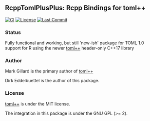 
## RcppTomlPlusPlus: Rcpp Bindings for toml++

[![CI](https://github.com/eddelbuettel/rcpptoml/workflows/ci/badge.svg)](https://github.com/eddelbuettel/rcpptomlplusplus/actions?query=workflow%3Aci)
[![License](https://img.shields.io/badge/license-GPL%20%28%3E=%202%29-brightgreen.svg?style=flat)](https://www.gnu.org/licenses/gpl-2.0.html)
[![Last Commit](https://img.shields.io/github/last-commit/eddelbuettel/rcpptomlplusplus)](https://github.com/eddelbuettel/rcpptomlplusplus)

### Status

Fully functional and working, but still 'new-ish' package for TOML 1.0 support for R using the newer
[toml++](https://github.com/marzer/tomlplusplus) header-only C++17 library

### Author

Mark Gillard is the primary author of [toml++](https://github.com/marzer/tomlplusplus)

Dirk Eddelbuettel is the author of this package.

### License

[toml++](https://github.com/marzer/tomlplusplus) is under the MIT license.

The integration in this package is under the GNU GPL (>= 2).

